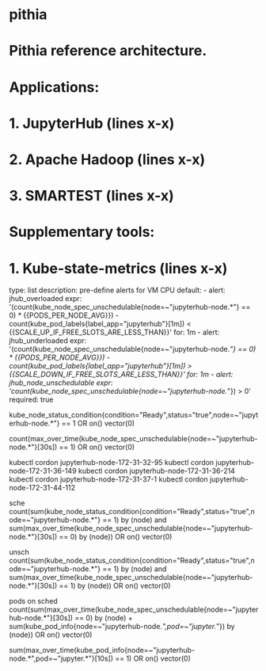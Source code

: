 # pithia

# Pithia reference architecture.
# Applications:
#               1. JupyterHub     (lines  x-x)
#               2. Apache Hadoop  (lines  x-x)
#               3. SMARTEST       (lines  x-x)
# Supplementary tools:
#               1. Kube-state-metrics  (lines  x-x)


 type: list
        description: pre-define alerts for VM CPU
        default:
        - alert: jhub_overloaded
          expr: '(count(kube_node_spec_unschedulable{node=~"jupyterhub-node.*"}  == 0) * {{PODS_PER_NODE_AVG}}) - count(kube_pod_labels{label_app="jupyterhub"}[1m]) < {{SCALE_UP_IF_FREE_SLOTS_ARE_LESS_THAN}}'
          for: 1m
        - alert: jhub_underloaded
          expr: '(count(kube_node_spec_unschedulable{node=~"jupyterhub-node.*"}  == 0) * {{PODS_PER_NODE_AVG}}) - count(kube_pod_labels{label_app="jupyterhub"}[1m]) > {{SCALE_DOWN_IF_FREE_SLOTS_ARE_LESS_THAN}}'
          for: 1m
        - alert: jhub_node_unschedulable
          expr: 'count(kube_node_spec_unschedulable{node=~"jupyterhub-node.*"}) > 0'
        required: true


kube_node_status_condition{condition="Ready",status="true",node=~"jupyterhub-node.*"} == 1 OR on() vector(0)


count(max_over_time(kube_node_spec_unschedulable{node=~"jupyterhub-node.*"}[30s]) == 1) OR on() vector(0)


kubectl cordon jupyterhub-node-172-31-32-95
kubectl cordon jupyterhub-node-172-31-36-149
kubectl cordon jupyterhub-node-172-31-36-214
kubectl cordon jupyterhub-node-172-31-37-1
kubectl cordon jupyterhub-node-172-31-44-112


sche
count(sum(kube_node_status_condition{condition="Ready",status="true",node=~"jupyterhub-node.*"} == 1) by (node) and sum(max_over_time(kube_node_spec_unschedulable{node=~"jupyterhub-node.*"}[30s]) == 0) by (node)) OR on() vector(0)

unsch
count(sum(kube_node_status_condition{condition="Ready",status="true",node=~"jupyterhub-node.*"} == 1) by (node) and sum(max_over_time(kube_node_spec_unschedulable{node=~"jupyterhub-node.*"}[30s]) == 1) by (node)) OR on() vector(0)

pods on sched
count(sum(max_over_time(kube_node_spec_unschedulable{node=~"jupyterhub-node.*"}[30s]) == 0) by (node) + sum(kube_pod_info{node=~"jupyterhub-node.*",pod=~"jupyter.*"}) by (node)) OR on() vector(0)

sum(max_over_time(kube_pod_info{node=~"jupyterhub-node.*",pod=~"jupyter.*"}[10s]) == 1) OR on() vector(0)